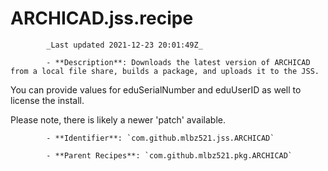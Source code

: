 # ARCHICAD.jss.recipe

            _Last updated 2021-12-23 20:01:49Z_

            - **Description**: Downloads the latest version of ARCHICAD from a local file share, builds a package, and uploads it to the JSS.

You can provide values for eduSerialNumber and eduUserID as well to license the install.

Please note, there is likely a newer 'patch' available.

            - **Identifier**: `com.github.mlbz521.jss.ARCHICAD`

            - **Parent Recipes**: `com.github.mlbz521.pkg.ARCHICAD`
